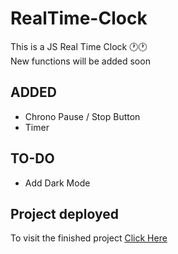 # RealTime-Clock

This is a JS Real Time Clock 🕐🕐<br/>
New functions will be added soon

## ADDED

- Chrono Pause / Stop Button
- Timer

## TO-DO

- Add Dark Mode

## Project deployed

To visit the finished project <a href="https://real-time-clock.vercel.app/static/clock.html">Click Here</a>
